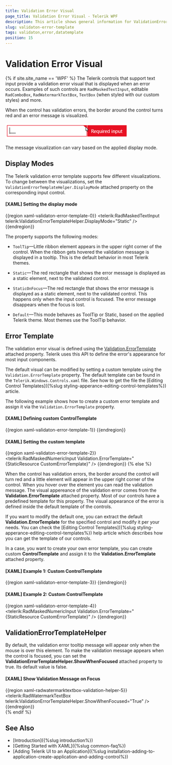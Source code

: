 ```yaml
---
title: Validation Error Visual
page_title: Validation Error Visual - Telerik WPF
description: This article shows general information for ValidationErrorTemplate accros our controls.
slug: validaton-error-template
tags: validaton,error,datatemplate
position: 15
---
```


# Validation Error Visual

{% if site.site_name == 'WPF' %}
The Telerik controls that support text input provide a validation error visual that is displayed when an error occurs. Examples of such controls are `RadMaskedTextInput`, editable `RadComboBox`, `RadWatermarkTextBox`, `TextBox` (when styled with our custom styles) and more.

When the control has validation errors, the border around the control turns red and an error message is visualized. 

![WPF ](images/validaton-error-template-0.png)

The message visualization can vary based on the applied display mode.

## Display Modes 

The Telerik validation error template supports few different visualizations. To change between the visualizations, set the `ValidationErrorTemplateHelper.DisplayMode` attached property on the corresponding input control. 

#### __[XAML] Setting the display mode__
{{region xaml-validaton-error-template-0}}
	<telerik:RadMaskedTextInput telerik:ValidationErrorTemplateHelper.DisplayMode="Static" />
{{endregion}}

The property supports the following modes:

* `ToolTip`&mdash;Little ribbon element appears in the upper right corner of the control. When the ribbon gets hovered the validation message is displayed in a tooltip. This is the default behavior in most Telerik themes.

* `Static`&mdash;The red rectangle that shows the error message is displayed as a static element, next to the validated control.

* `StaticOnFocus`&mdash;The red rectangle that shows the error message is displayed as a static element, next to the validated control. This happens only when the input control is focused. The error message disappears when the focus is lost.

* `Default`&mdash;This mode behaves as ToolTip or Static, based on the applied Telerik theme. Most themes use the ToolTip behavior.

## Error Template

The validation error visual is defined using the [Validation.ErrorTemplate](https://learn.microsoft.com/en-us/dotnet/api/system.windows.controls.validation.errortemplate?view=windowsdesktop-6.0) attached property. Telerik uses this API to define the error's appearance for most input components.

The default visual can be modified by setting a custom template using the `Validation.ErrorTemplate` property. The default template can be found in the `Telerik.Windows.Controls.xaml` file. See how to get the file the [Editing Control Templates]({%slug styling-apperance-editing-control-templates%}) article.

The following example shows how to create a custom error template and assign it via the `Validation.ErrorTemplate` property.

#### __[XAML] Defining custom ControlTemplate__
{{region xaml-validaton-error-template-1}}
	<ControlTemplate x:Key="CustomErrorTemplate">
		<!-- define whatever UI needed here -->
	</ControlTemplate>
{{endregion}}

#### __[XAML] Setting the custom template__
{{region xaml-validaton-error-template-2}}
	<telerik:RadMaskedNumericInput Validation.ErrorTemplate="{StaticResource CustomErrorTemplate}" />
{{endregion}}
{% else %}

When the control has validation errors, the border around the control will turn red and a little element will appear in the upper right corner of the control. When you hover over the element you can read the validation message. The visual appereance of the validation error comes from the __Validation.ErrorTemplate__ attached property. Most of our controls have a predefined template for this property. The visual appearance of the error is defined inside the default template of the controls. 

If you want to modify the default one, you can extract the default __Validation.ErrorTemplate__ for the specified control and modify it per your needs. You can check the [Editing Control Templates]({%slug styling-apperance-editing-control-templates%}) help article which describes how you can get the template of our controls.

In a case, you want to create your own error template, you can create custom __ControlTemplate__ and assign it to the __Validation.ErrorTemplate__ attached property.

#### __[XAML] Example 1: Custom ControlTemplate__
{{region xaml-validaton-error-template-3}}
	<ControlTemplate x:Key="CustomErrorTemplate">
		<!-- define whatever UI needed here -->
	</ControlTemplate>
{{endregion}}

#### __[XAML] Example 2: Custom ControlTemplate__
{{region xaml-validaton-error-template-4}}
	<telerik:RadMaskedNumericInput Validation.ErrorTemplate="{StaticResource CustomErrorTemplate}" />
{{endregion}}

## ValidationErrorTemplateHelper

By default, the validation error tooltip message will appear only when the mouse is over this element. To make the validation message appears when the control is focused, you can set the __ValidationErrorTemplateHelper.ShowWhenFocused__ attached property to true. Its default value is false.

#### __[XAML] Show Validation Message on Focus__
{{region xaml-radwatermarktextbox-validation-helper-5}}
	<telerik:RadWatermarkTextBox telerik:ValidationErrorTemplateHelper.ShowWhenFocused="True" />
{{endregion}}	
{% endif %}

## See Also 
* [Introduction]({%slug introduction%})
* [Getting Started with XAML]({%slug common-faq%})
* [Adding Telerik UI to an Application]({%slug installation-adding-to-application-create-application-and-adding-control%})
